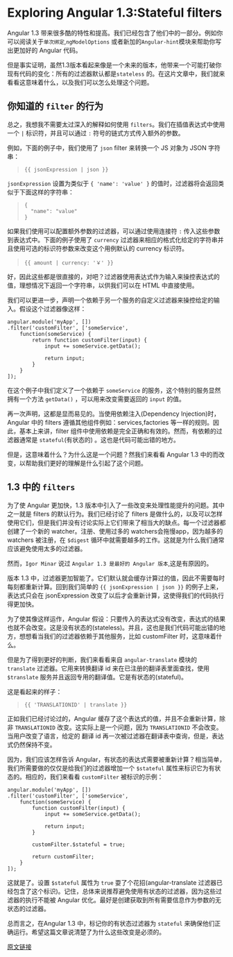 Exploring Angular 1.3:Stateful filters
==========

Angular 1.3 带来很多酷的特性和提高。我们已经包含了他们中的一部分。例如你可以阅读关于`单次绑定`,`ngModelOptions` 或者新加的`Angular-hint`模块来帮助你写出更加好的 Angular 代码。

但是事实证明，虽然1.3版本看起来像是一个未来的版本，他带来一个可能打破你现有代码的变化：所有的过滤器默认都是`stateless` 的。在这片文章中，我们就来看看这意味着什么，以及我们可以怎么处理这个问题。

## 你知道的 `filter` 的行为
总之，我想我不需要太过深入的解释如何使用 `filters`。我们在插值表达式中使用一个 `|` 标识符，并且可以通过 `:` 符号的链式方式传入额外的参数。

例如，下面的例子中，我们使用了 `json` filter 来转换一个 JS 对象为 JSON 字符串：
> `{{ jsonExpression | json }}`

`jsonExpression` 设置为类似于 `{ 'name': 'value' }` 的值时，过滤器将会返回类似于下面这样的字符串：
> ```
> {
>   "name": "value"
> }
> ```

如果我们使用可以配置额外参数的过滤器，可以通过使用连接符 `:` 传入这些参数到表达式中。下面的例子使用了 `currency` 过滤器来相应的格式化给定的字符串并且使用可选的标识符参数来改变这个用例默认的 currency 标识符。
> `{{ amount | currency: '￥' }}`

好，因此这些都是很直接的，对吧？过滤器使用表达式作为输入来操控表达式的值，理想情况下返回一个字符串，以供我们可以在 HTML 中直接使用。

我们可以更进一步，声明一个依赖于另一个服务的自定义过滤器来操控给定的输入。假设这个过滤器像这样：
```
angular.module('myApp', [])
.filter('customFilter', ['someService', 
    function(someService) {
        return function customFilter(input) {
            input += someService.getData();

            return input;
        }
    }
]);
```

在这个例子中我们定义了一个依赖于 `someService` 的服务，这个特别的服务显然拥有一个方法 `getData()` ，可以用来改变需要返回的 `input` 的值。

再一次声明，这都是显而易见的。当使用依赖注入(Dependency Injection)时，Angular 中的 filters 遵循其他组件例如：services,factories 等一样的规则。因此，基本上来讲，filter 组件中使用依赖是完全正确和有效的。然而，有依赖的过滤器通常是 `stateful`(有状态的) 。这也是代码可能出错的地方。

但是，这意味着什么？为什么这是一个问题？然我们来看看 Angular 1.3 中的而改变，以帮助我们更好的理解是什么引起了这个问题。

## 1.3 中的 `filters`
为了使 Angular 更加快，1.3 版本中引入了一些改变来处理性能提升的问题。其中之一就是 filters 的默认行为。我们已经讨论了 filters 是做什么的，以及可以怎样使用它们，但是我们并没有讨论实际上它们带来了相当大的缺点。每一个过滤器都创建了一个新的 watcher。注册、使用过多的 watchers会拖慢app，因为越多的 watchers 被注册，在 `$digest` 循环中就需要越多的工作。这就是为什么我们通常应该避免使用太多的过滤器。

然而，`Igor Minar` 说过 `Angular 1.3 是最好的 Angular 版本`,这是有原因的。

版本 1.3 中，过滤器更加智能了。它们默认就会缓存计算过的值，因此不需要每时每刻都重新计算。回到我们简单的 `{{ jsonExpression | json }}` 的例子上来，表达式只会在 jsonExpression 改变了以后才会重新计算，这使得我们的代码执行得更加快。

为了使其像这样运作，Angular 假设：只要传入的表达式没有改变，表达式的结果也就不会改变。这是没有状态的(stateless)。并且，这也是我们代码可能出错的地方，想想看当我们的过滤器依赖于其他服务，比如 customFilter 时，这意味着什么。

但是为了得到更好的判断，我们来看看来自 `angular-translate` 模块的 `translate` 过滤器。它用来转换翻译 id 来在已注册的翻译表里面查找，使用 `$translate` 服务并且返回专用的翻译值。它是有状态的(stateful)。

这是看起来的样子：
> `{{ 'TRANSLATIONID' | translate }}`

正如我们已经讨论过的，Angular 缓存了这个表达式的值，并且不会重新计算，除非 `TRANSLATIONID` 改变。这实际上是一个问题，因为 `TRANSLATIONID` 不会改变。当用户改变了语言，给定的 翻译 id 再一次被过滤器在翻译表中查询，但是，表达式仍然保持不变。

因为，我们应该怎样告诉 Angular，有状态的表达式需要被重新计算？相当简单，我们所需要做的仅仅是给我们的过滤器增加一个 `$stateful` 属性来标识它为有状态的。相应的，我们来看看 `customFilter` 被标识的示例：
```
angular.module('myApp', [])
.filter('customFilter', ['someService', 
    function(someService) {
        function customFilter(input) {
            input += someService.getData();

            return input;
        }

        customFilter.$stateful = true;

        return customFilter;
    }
]);
```

这就是了。设置 `$stateful` 属性为 `true` 耍了个花招(angular-translate 过滤器已经包含了这个标识)。记住，总体来说推荐避免使用有状态的过滤器，因为这些过滤器的执行不能被 Angular 优化。最好是创建获取到所有需要信息作为参数的无状态的过滤器。

总而言之，在Angular 1.3 中，标记你的有状态过滤器为 `stateful` 来确保他们正确运行。希望这篇文章说清楚了为什么这些改变是必须的。

[原文链接](http://blog.thoughtram.io/angularjs/2014/11/19/exploring-angular-1.3-stateful-filters.html)